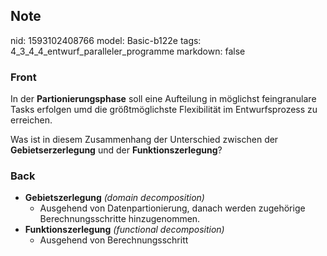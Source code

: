 ## Note
nid: 1593102408766
model: Basic-b122e
tags: 4_3_4_4_entwurf_paralleler_programme
markdown: false

### Front
In der <b>Partionierungsphase</b> soll eine Aufteilung in möglichst
feingranulare Tasks erfolgen umd die größtmöglichste Flexibilität
im Entwurfsprozess zu erreichen.
<div>
  Was ist in diesem Zusammenhang der Unterschied zwischen der
  <b>Gebietserzerlegung</b> und der <b>Funktionszerlegung</b>?
</div>

### Back
<ul>
<li><strong>Gebietszerlegung</strong> <em>(domain decomposition)</em><ul>
<li>Ausgehend von Datenpartionierung, danach werden zugehörige Berechnungsschritte hinzugenommen.</li>
</ul>
</li>
<li><strong>Funktionszerlegung</strong> <em>(functional decomposition)</em><ul>
<li>Ausgehend von Berechnungsschritt</li>
</ul>
</li>
</ul>

